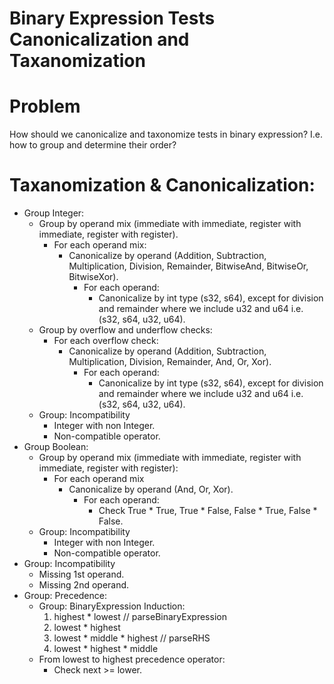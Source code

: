 Binary Expression Tests Canonicalization and Taxanomization
====

# Problem
How should we canonicalize and taxonomize tests in binary expression? I.e. how to group and determine their order?

# Taxanomization & Canonicalization:
* Group Integer:
  * Group by operand mix (immediate with immediate, register with immediate, register with register).
    * For each operand mix:
      * Canonicalize by operand (Addition, Subtraction, Multiplication, Division, Remainder, BitwiseAnd, BitwiseOr, BitwiseXor).
        * For each operand:
          * Canonicalize by int type (s32, s64), except for division and remainder where we include u32 and u64 i.e. (s32, s64, u32, u64).
  * Group by overflow and underflow checks:
      * For each overflow check:
        * Canonicalize by operand (Addition, Subtraction, Multiplication, Division, Remainder, And, Or, Xor).
          * For each operand:
            * Canonicalize by int type (s32, s64), except for division and remainder where we include u32 and u64 i.e. (s32, s64, u32, u64).
  * Group: Incompatibility 
    * Integer with non Integer.
    * Non-compatible operator.
* Group Boolean:
  * Group by operand mix (immediate with immediate, register with immediate, register with register):
    * For each operand mix
      * Canonicalize by operand (And, Or, Xor).
        * For each operand:
          * Check True * True, True * False, False * True, False * False.
  * Group: Incompatibility
    * Integer with non Integer.
    * Non-compatible operator.
* Group: Incompatibility
  * Missing 1st operand.
  * Missing 2nd operand.
* Group: Precedence:
  * Group: BinaryExpression Induction:
    1. highest * lowest // parseBinaryExpression
    2. lowest * highest
    3. lowest * middle * highest // parseRHS
    4. lowest * highest * middle
  * From lowest to highest precedence operator:
    * Check next >= lower.